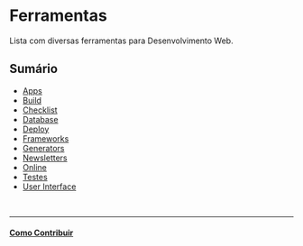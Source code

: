 # Ferramentas

Lista com diversas ferramentas para Desenvolvimento Web.

## Sumário

- [Apps](/sections/apps.md)
- [Build](/sections/build.md)
- [Checklist](/sections/checklist.md)
- [Database](/sections/database.md)
- [Deploy](/sections/deploy.md)
- [Frameworks](/sections/frameworks.md)
- [Generators](/sections/generators.md)
- [Newsletters](/sections/news.md)
- [Online](/sections/online.md)
- [Testes](/sections/tests.md)
- [User Interface](/sections/ui.md)

<br/>

---

#### [Como Contribuir](https://github.com/cerebrobr/cerebro/blob/master/README.md#como-contribuir)
